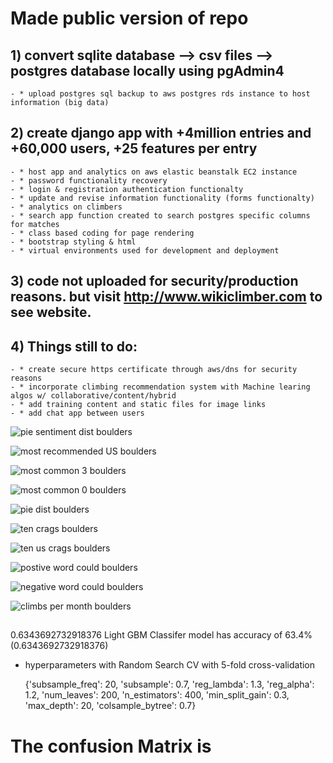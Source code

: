 # Made public version of repo

## 1) convert sqlite database --> csv files --> postgres database locally using pgAdmin4
    - * upload postgres sql backup to aws postgres rds instance to host information (big data)
## 2) create django app with +4million entries and +60,000 users, +25 features per entry
    - * host app and analytics on aws elastic beanstalk EC2 instance
    - * password functionality recovery
    - * login & registration authentication functionalty
    - * update and revise information functionality (forms functionalty)
    - * analytics on climbers
    - * search app function created to search postgres specific columns for matches
    - * class based coding for page rendering
    - * bootstrap styling & html
    - * virtual environments used for development and deployment

## 3) code not uploaded for security/production reasons. but visit http://www.wikiclimber.com to see website.

## 4) Things still to do:
    - * create secure https certificate through aws/dns for security reasons
    - * incorporate climbing recommendation system with Machine learing algos w/ collaborative/content/hybrid 
    - * add training content and static files for image links
    - * add chat app between users

![pie sentiment dist boulders](images/pos_neutral_neg_sentiment.png)

![most recommended US boulders](images/most_recommended_boulder_usa.png)

![most common 3 boulders](images/boulders_rated_3.png)

![most common 0 boulders](images/boulders_rated_0.png)

![pie dist boulders](images/pie_chart_boulder_rating_distribution.png)

![ten crags boulders](images/top10_crags_for_boulders.png)

![ten us crags boulders](images/top_crags_for_boulders_USA.png)

![postive word could boulders](images/word_cloud_postive_boulders.png)

![negative word could boulders](images/word_cloud_negative_boulders.png)

![climbs per month boulders](images/reviews_per_month.png)

## 
0.6343692732918376
Light GBM Classifer model has accuracy of 63.4% (0.6343692732918376)
- hyperparameters with Random Search CV with 5-fold cross-validation

    {'subsample_freq': 20, 'subsample': 0.7, 'reg_lambda': 1.3, 'reg_alpha': 1.2, 'num_leaves': 200, 'n_estimators': 400, 'min_split_gain': 0.3, 'max_depth': 20, 'colsample_bytree': 0.7}
# The confusion Matrix is 







 
